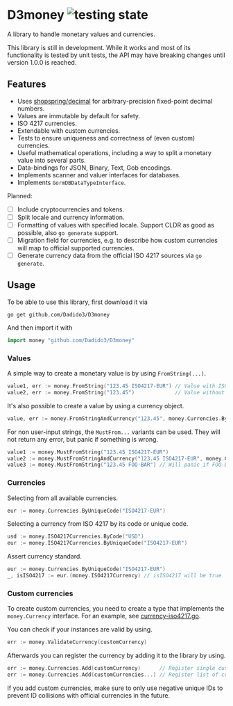 # D3money ![testing state](https://github.com/Dadido3/D3money/actions/workflows/test.yml/badge.svg?branch=master)

A library to handle monetary values and currencies.

This library is still in development.
While it works and most of its functionality is tested by unit tests, the API may have breaking changes until version 1.0.0 is reached.

## Features

- Uses [shopspring/decimal](https://github.com/shopspring/decimal) for arbitrary-precision fixed-point decimal numbers.
- Values are immutable by default for safety.
- ISO 4217 currencies.
- Extendable with custom currencies.
- Tests to ensure uniqueness and correctness of (even custom) currencies.
- Useful mathematical operations, including a way to split a monetary value into several parts.
- Data-bindings for JSON, Binary, Text, Gob encodings.
- Implements scanner and valuer interfaces for databases.
- Implements `GormDBDataTypeInterface`.

Planned:

- [ ] Include cryptocurrencies and tokens.
- [ ] Split locale and currency information.
- [ ] Formatting of values with specified locale. Support CLDR as good as possible, also `go generate` support.
- [ ] Migration field for currencies, e.g. to describe how custom currencies will map to official supported currencies.
- [ ] Generate currency data from the official ISO 4217 sources via `go generate`.

## Usage

To be able to use this library, first download it via

```shell
go get github.com/Dadido3/D3money
```

And then import it with

```go
import money "github.com/Dadido3/D3money"
```

### Values

A simple way to create a monetary value is by using `FromString(...)`.

```go
value1, err := money.FromString("123.45 ISO4217-EUR") // Value with ISO4217 EUR as currency.
value2, err := money.FromString("123.45")             // Value without currency or unit.
```

It's also possible to create a value by using a currency object.

```go
value, err := money.FromStringAndCurrency("123.45", money.Currencies.ByUniqueCode("ISO4217-EUR"))
```

For non user-input strings, the `MustFrom...` variants can be used.
They will not return any error, but panic if something is wrong.

```go
value1 := money.MustFromString("123.45 ISO4217-EUR")
value2 := money.MustFromStringAndCurrency("123.45 ISO4217-EUR", money.Currencies.ByUniqueCode("ISO4217-EUR"))
value3 := money.MustFromString("123.45 FOO-BAR") // Will panic if FOO-BAR is not a registered currency.
```

### Currencies

Selecting from all available currencies.

```go
eur := money.Currencies.ByUniqueCode("ISO4217-EUR")
```

Selecting a currency from ISO 4217 by its code or unique code.

```go
usd := money.ISO4217Currencies.ByCode("USD")
eur := money.ISO4217Currencies.ByUniqueCode("ISO4217-EUR")
```

Assert currency standard.

```go
eur := money.Currencies.ByUniqueCode("ISO4217-EUR")
_, isISO4217 := eur.(money.ISO4217Currency) // isISO4217 will be true
```

### Custom currencies

To create custom currencies, you need to create a type that implements the `money.Currency` interface.
For an example, see [currency-iso4217.go](currency-iso4217.go).

You can check if your instances are valid by using.

```go
err := money.ValidateCurrency(customCurrency)
```

Afterwards you can register the currency by adding it to the library by using.

```go
err := money.Currencies.Add(customCurrency)      // Register single custom currency.
err := money.Currencies.Add(customCurrencies...) // Register list of custom currencies.
```

If you add custom currencies, make sure to only use negative unique IDs to prevent ID collisions with official currencies in the future.
